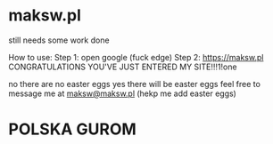 # maksw.pl
still needs some work done

How to use:
Step 1: open google (fuck edge)
Step 2: https://maksw.pl
CONGRATULATIONS
YOU'VE JUST ENTERED MY SITE!!!1!one

no there are no easter eggs
yes there will be easter eggs
feel free to message me at maksw@maksw.pl (hekp me add easter eggs)

# POLSKA GUROM